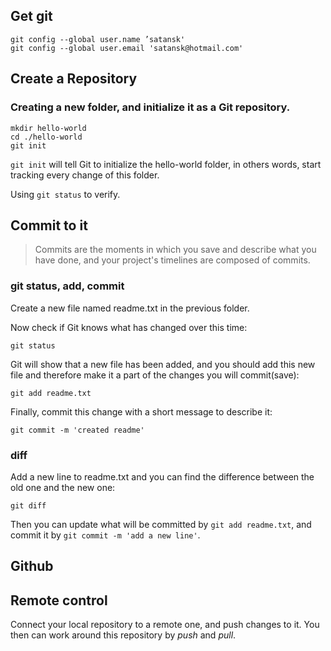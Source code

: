 ## Get git

```
git config --global user.name ’satansk'
git config --global user.email 'satansk@hotmail.com'
```

## Create a Repository

### Creating a new folder, and initialize it as a Git repository.

```
mkdir hello-world
cd ./hello-world
git init
```

`git init` will tell Git to initialize the hello-world folder, in others
words, start tracking every change of this folder.

Using `git status` to verify.

## Commit to it

> Commits are the moments in which you save and describe what you have done,
> and your project's timelines are composed of commits.

### git status, add, commit

Create a new file named readme.txt in the previous folder.

Now check if Git knows what has changed over this time:

```
git status
```

Git will show that a new file has been added, and you should add this new file
and therefore make it a part of the changes you will commit(save):

```
git add readme.txt
```

Finally, commit this change with a short message to describe it:

```
git commit -m 'created readme'
```

### diff

Add a new line to readme.txt and you can find the difference between the old one
and the new one:

```
git diff
```

Then you can update what will be committed by `git add readme.txt`, and commit it
by `git commit -m 'add a new line'`.

## Github

## Remote control

Connect your local repository to a remote one, and push changes to it. You then
can work around this repository by *push* and *pull*.
